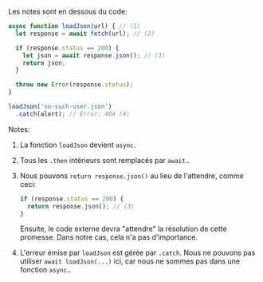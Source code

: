 
Les notes sont en dessous du code:

```js run
async function loadJson(url) { // (1)
  let response = await fetch(url); // (2)

  if (response.status == 200) {
    let json = await response.json(); // (3)
    return json;
  }

  throw new Error(response.status);
}

loadJson('no-such-user.json')
  .catch(alert); // Error: 404 (4)
```

Notes:

1. La fonction `loadJson` devient `async`.
2. Tous les `.then` intérieurs sont remplacés par `await`..
3. Nous pouvons `return response.json()` au lieu de l'attendre, comme ceci:

    ```js
    if (response.status == 200) {
      return response.json(); // (3)
    }
    ```

    Ensuite, le code externe devra "attendre" la résolution de cette promesse. Dans notre cas, cela n'a pas d'importance.
4. L'erreur émise par `loadJson` est gérée par `.catch`. Nous ne pouvons pas utiliser `await loadJson(...)` ici, car nous ne sommes pas dans une fonction `async`..
